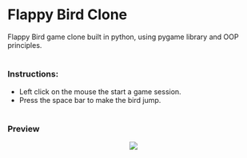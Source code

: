# Flappy Bird Clone
Flappy Bird game clone built in python, using pygame library and OOP principles.

#

### Instructions:
- Left click on the mouse the start a game session.
- Press the space bar to make the bird jump.

#

### Preview
<p align="center">
  <img src="https://user-images.githubusercontent.com/66797449/153717336-3ab9e01c-f2d0-4e2c-b58b-284584d7cfd7.gif"/>
<!p>

